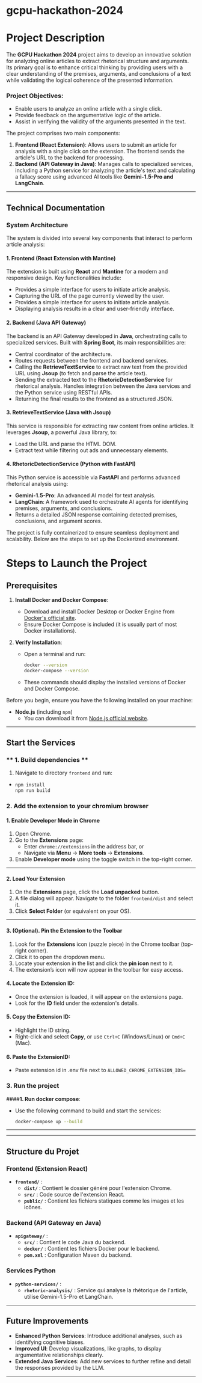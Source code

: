 # gcpu-hackathon-2024

# **Project Description**
The **GCPU Hackathon 2024** project aims to develop an innovative solution for analyzing online articles to extract rhetorical structure and arguments. Its primary goal is to enhance critical thinking by providing users with a clear understanding of the premises, arguments, and conclusions of a text while validating the logical coherence of the presented information.

### **Project Objectives**:
- Enable users to analyze an online article with a single click.
- Provide feedback on the argumentative logic of the article.
- Assist in verifying the validity of the arguments presented in the text.

The project comprises two main components:
1. **Frontend (React Extension)**: Allows users to submit an article for analysis with a single click on the extension. The frontend sends the article's URL to the backend for processing.
2. **Backend (API Gateway in Java)**: Manages calls to specialized services, including a Python service for analyzing the article's text and calculating a fallacy score using advanced AI tools like **Gemini-1.5-Pro and LangChain**.

---

## **Technical Documentation**

### **System Architecture**

The system is divided into several key components that interact to perform article analysis:

#### 1. **Frontend (React Extension with Mantine)**
The extension is built using **React** and **Mantine** for a modern and responsive design. Key functionalities include:
- Provides a simple interface for users to initiate article analysis.
- Capturing the URL of the page currently viewed by the user.
- Provides a simple interface for users to initiate article analysis.
- Displaying analysis results in a clear and user-friendly interface.

#### 2. **Backend (Java API Gateway)**
The backend is an API Gateway developed in **Java**, orchestrating calls to specialized services. Built with **Spring Boot**, its main responsibilities are:
- Central coordinator of the architecture.
- Routes requests between the frontend and backend services.
- Calling the **RetrieveTextService** to extract raw text from the provided URL using **Jsoup** (to fetch and parse the article text).
- Sending the extracted text to the **RhetoricDetectionService** for rhetorical analysis. Handles integration between the Java services and the Python service using RESTful APIs.
- Returning the final results to the frontend as a structured JSON.

#### 3. **RetrieveTextService (Java with Jsoup)**
This service is responsible for extracting raw content from online articles. It leverages **Jsoup**, a powerful Java library, to:
- Load the URL and parse the HTML DOM.
- Extract text while filtering out ads and unnecessary elements.

#### 4. **RhetoricDetectionService (Python with FastAPI)**
This Python service is accessible via **FastAPI** and performs advanced rhetorical analysis using:
- **Gemini-1.5-Pro**: An advanced AI model for text analysis.
- **LangChain**: A framework used to orchestrate AI agents for identifying premises, arguments, and conclusions.
- Returns a detailed JSON response containing detected premises, conclusions, and argument scores.


The project is fully containerized to ensure seamless deployment and scalability. Below are the steps to set up the Dockerized environment.


# **Steps to Launch the Project**

## **Prerequisites**
1. **Install Docker and Docker Compose**:
   - Download and install Docker Desktop or Docker Engine from [Docker's official site](https://www.docker.com/).
   - Ensure Docker Compose is included (it is usually part of most Docker installations).

2. **Verify Installation**:
   - Open a terminal and run:
     ```bash
     docker --version
     docker-compose --version
     ```
   - These commands should display the installed versions of Docker and Docker Compose.
  
Before you begin, ensure you have the following installed on your machine:

- **Node.js** (including `npm`)
  - You can download it from [Node.js official website](https://nodejs.org/).

---

## **Start the Services**

### ** 1. Build dependencies **

1. Navigate to directory ```frontend``` and run:
  - ```bash
    npm install
    npm run build
    ```
### **2. Add the extension to your chromium browser**

#### **1. Enable Developer Mode in Chrome**
1. Open Chrome.
2. Go to the **Extensions** page:
   - Enter `chrome://extensions` in the address bar, or
   - Navigate via **Menu** → **More tools** → **Extensions**.
3. Enable **Developer mode** using the toggle switch in the top-right corner.

---

#### **2. Load Your Extension**
1. On the **Extensions** page, click the **Load unpacked** button.
2. A file dialog will appear. Navigate to the folder `frontend/dist` and select it.
3. Click **Select Folder** (or equivalent on your OS).


---

#### **3. (Optional). Pin the Extension to the Toolbar**
1. Look for the **Extensions** icon (puzzle piece) in the Chrome toolbar (top-right corner).
2. Click it to open the dropdown menu.
3. Locate your extension in the list and click the **pin icon** next to it.
4. The extension’s icon will now appear in the toolbar for easy access.

#### **4. Locate the Extension ID**:
   - Once the extension is loaded, it will appear on the extensions page.
   - Look for the **ID** field under the extension's details.

#### **5. Copy the Extension ID**:
   - Highlight the ID string.
   - Right-click and select **Copy**, or use `Ctrl+C` (Windows/Linux) or `Cmd+C` (Mac).

#### **6. Paste the ExtensionID**:
   - Paste extension id in .env file next to `ALLOWED_CHROME_EXTENSION_IDS=`


### 3. Run the project
####**1. Run docker compose**:
   - Use the following command to build and start the services:
     ```bash
     docker-compose up --build
     ```
---
---

## **Structure du Projet**

### **Frontend (Extension React)**
- **`frontend/`** :
  - **`dist/`** : Contient le dossier généré pour l'extension Chrome.
  - **`src/`** : Code source de l'extension React.
  - **`public/`** : Contient les fichiers statiques comme les images et les icônes.

### **Backend (API Gateway en Java)**
- **`apigateway/`** :
  - **`src/`** : Contient le code Java du backend.
  - **`docker/`** : Contient les fichiers Docker pour le backend.
  - **`pom.xml`** : Configuration Maven du backend.

### **Services Python**
- **`python-services/`** :
  - **`rhetoric-analysis/`** : Service qui analyse la rhétorique de l'article, utilise Gemini-1.5-Pro et LangChain.

---

## **Future Improvements**

- **Enhanced Python Services**: Introduce additional analyses, such as identifying cognitive biases.  
- **Improved UI**: Develop visualizations, like graphs, to display argumentative relationships clearly.  
- **Extended Java Services**: Add new services to further refine and detail the responses provided by the LLM.  

---

